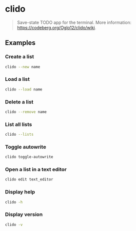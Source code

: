 # clido

> Save-state TODO app for the terminal. More information: <https://codeberg.org/Oglo12/clido/wiki>.

## Examples

### Create a list

```bash
clido --new name
```

### Load a list

```bash
clido --load name
```

### Delete a list

```bash
clido --remove name
```

### List all lists

```bash
clido --lists
```

### Toggle autowrite

```bash
clido toggle-autowrite
```

### Open a list in a text editor

```bash
clido edit text_editor
```

### Display help

```bash
clido -h
```

### Display version

```bash
clido -v
```
